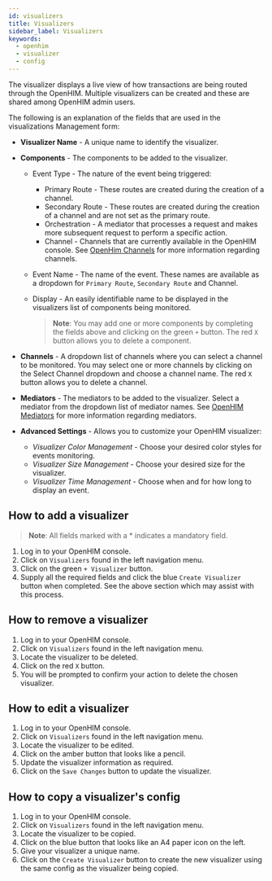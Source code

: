 ```yaml
---
id: visualizers
title: Visualizers
sidebar_label: Visualizers
keywords:
  - openhim
  - visualizer
  - config
---
```


The visualizer displays a live view of how transactions are being routed through the OpenHIM. Multiple visualizers can be created and these are shared among OpenHIM admin users.

The following is an explanation of the fields that are used in the visualizations Management form:

- **Visualizer Name** - A unique name to identify the visualizer.
- **Components** - The components to be added to the visualizer.

  - Event Type - The nature of the event being triggered:
    - Primary Route - These routes are created during the creation of a channel.
    - Secondary Route - These routes are created during the creation of a channel and are not set as the primary route.
    - Orchestration - A mediator that processes a request and makes more subsequent request to perform a specific action.
    - Channel - Channels that are currently available in the OpenHIM console. See [OpenHim Channels](./channels) for more information regarding channels.
  - Event Name - The name of the event. These names are available as a dropdown for `Primary Route`, `Secondary Route` and Channel.
  - Display - An easily identifiable name to be displayed in the visualizers list of components being monitored.

    > **Note**: You may add one or more components by completing the fields above and clicking on the green `+` button. The red `X` button allows you to delete a component.

- **Channels** - A dropdown list of channels where you can select a channel to be monitored. You may select one or more channels by clicking on the Select Channel dropdown and choose a channel name. The red `X` button allows you to delete a channel.
- **Mediators** - The mediators to be added to the visualizer. Select a mediator from the dropdown list of mediator names. See [OpenHIM Mediators](./mediators) for more information regarding mediators.
- **Advanced Settings** - Allows you to customize your OpenHIM visualizer:
  - _Visualizer Color Management_ - Choose your desired color styles for events monitoring.
  - _Visualizer Size Management_ - Choose your desired size for the visualizer.
  - _Visualizer Time Management_ - Choose when and for how long to display an event.

## How to add a visualizer

> **Note**: All fields marked with a \* indicates a mandatory field.

1. Log in to your OpenHIM console.
1. Click on `Visualizers` found in the left navigation menu.
1. Click on the green `+ Visualizer` button.
1. Supply all the required fields and click the blue `Create Visualizer` button when completed. See the above section which may assist with this process.

## How to remove a visualizer

1. Log in to your OpenHIM console.
1. Click on `Visualizers` found in the left navigation menu.
1. Locate the visualizer to be deleted.
1. Click on the red `X` button.
1. You will be prompted to confirm your action to delete the chosen visualizer.

## How to edit a visualizer

1. Log in to your OpenHIM console.
1. Click on `Visualizers` found in the left navigation menu.
1. Locate the visualizer to be edited.
1. Click on the amber button that looks like a pencil.
1. Update the visualizer information as required.
1. Click on the `Save Changes` button to update the visualizer.

## How to copy a visualizer's config

1. Log in to your OpenHIM console.
1. Click on `Visualizers` found in the left navigation menu.
1. Locate the visualizer to be copied.
1. Click on the blue button that looks like an A4 paper icon on the left.
1. Give your visualizer a unique name.
1. Click on the `Create Visualizer` button to create the new visualizer using the same config as the visualizer being copied.
